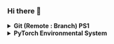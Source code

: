 ### Hi there 👋

<!--
**vvcjw/vvcjw** is a ✨ _special_ ✨ repository because its `README.md` (this file) appears on your GitHub profile.

Here are some ideas to get you started:

- 🔭 I’m currently working on ...
- 🌱 I’m currently learning ...
- 👯 I’m looking to collaborate on ...
- 🤔 I’m looking for help with ...
- 💬 Ask me about ...
- 📫 How to reach me: ...
- 😄 Pronouns: ...
- ⚡ Fun fact: ...
-->

<details>
    <summary><b> Git (Remote : Branch) PS1</b></summary>
    <p>
        Prompt Scripts PS1 (<a href='https://github.com/vvcjw/vvcjw/blob/master/prompt_git.sh'>prompt_git.sh</a>)
    </p>
<pre>
(remote/repository:branch) user@hostname $
</pre>
</details>


<details>
    <summary><b> PyTorch Environmental System</b></summary>
    <p>
        Collect enviroment with pytorch
    </p>
<pre>
python -c "$(curl -fsSL https://raw.githubusercontent.com/pytorch/pytorch/master/torch/utils/collect_env.py)"
</pre>
</details>
